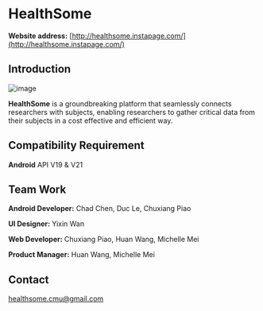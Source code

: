 # HealthSome
**Website address:**  [http://healthsome.instapage.com/](http://healthsome.instapage.com/)

## Introduction

![image](https://cloud.githubusercontent.com/assets/8468579/7327351/671d9a5c-ea9a-11e4-92d7-27a3d3998337.png)

**HealthSome** is a groundbreaking platform that seamlessly connects researchers with subjects, enabling researchers to gather critical data from their subjects in a cost effective and efficient way.

## Compatibility Requirement
**Android** API V19 & V21


## Team Work
**Android Developer:** 
Chad Chen, Duc Le, Chuxiang Piao

**UI Designer:**
Yixin Wan

**Web Developer:**
Chuxiang Piao, Huan Wang, Michelle Mei

**Product Manager:**
Huan Wang, Michelle Mei

## Contact
[healthsome.cmu@gmail.com](mailto:healthsome.cmu@gmail.com)


